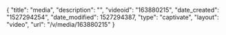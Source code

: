 {
    "title": "media",
    "description": "",
    "videoid": "163880215",
    "date_created": "1527294254",
    "date_modified": 1527294387,
    "type": "captivate",
    "layout": "video",
    "url": "\/v\/media\/163880215"
}